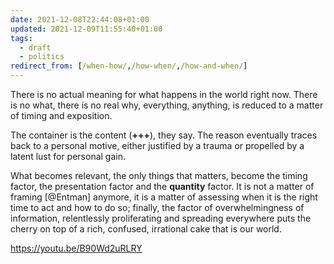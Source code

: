 ```yaml
---
date: 2021-12-08T22:44:08+01:00
updated: 2021-12-09T11:55:40+01:00
tags:
  - draft
  - politics
redirect_from: [/when-how/,/how-when/,/how-and-when/]
---
```

There is no actual meaning for what happens in the world right now. There is no what, there is no real why, everything, anything, is reduced to a matter of timing and exposition.

The container is the content (<b class='missing'>+++</b>), they say. The reason eventually traces back to a personal motive, either justified by a trauma or propelled by a latent lust for personal gain.

What becomes relevant, the only things that matters, become the timing factor, the presentation factor and the **quantity** factor. It is not a matter of framing [@Entman] anymore, it is a matter of assessing when it is the right time to act and how to do so; finally, the factor of overwhelmingness of information, relentlessly proliferating and spreading everywhere puts the cherry on top of a rich, confused, irrational cake that is our world.

https://youtu.be/B90Wd2uRLRY